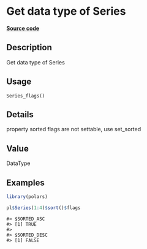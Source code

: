 

# Get data type of Series

[**Source code**](https://github.com/pola-rs/r-polars/tree/main/R/series__series.R#L713)

## Description

Get data type of Series

## Usage

<pre><code class='language-R'>Series_flags()
</code></pre>

## Details

property sorted flags are not settable, use set_sorted

## Value

DataType

## Examples

``` r
library(polars)

pl$Series(1:4)$sort()$flags
```

    #> $SORTED_ASC
    #> [1] TRUE
    #> 
    #> $SORTED_DESC
    #> [1] FALSE
